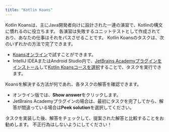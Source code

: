 ```yaml
---
title: "Kotlin Koans"
---
```

Kotlin Koansは、主にJava開発者向けに設計された一連の演習で、Kotlinの構文に慣れるのに役立ちます。
各演習は失敗するユニットテストとして作成されており、あなたの仕事はそれをパスさせることです。
Kotlin Koansのタスクは、次のいずれかの方法で完了できます。

* [Koansオンライン](https://play.kotlinlang.org/koans)で試すことができます。
* IntelliJ IDEAまたはAndroid Studio内で、[JetBrains Academyプラグインをインストール](https://plugins.jetbrains.com/plugin/10081-jetbrains-academy/docs/install-jetbrains-academy-plugin.html)して[Kotlin Koansコースを選択](https://plugins.jetbrains.com/plugin/10081-jetbrains-academy/docs/learner-start-guide.html?section=Kotlin%20Koans)することで、タスクを実行できます。

Koansを解決する方法が何であれ、各タスクの解答を確認できます。
* オンライン版では、**Show answer**をクリックします。
* JetBrains Academyプラグインの場合は、最初にタスクを完了してから、解答が間違っている場合は**Peek solution**を選択してください。

タスクを実装した後、解答をチェックして、提案された解答と比較することをお勧めします。
不正行為はしないようにしてください！